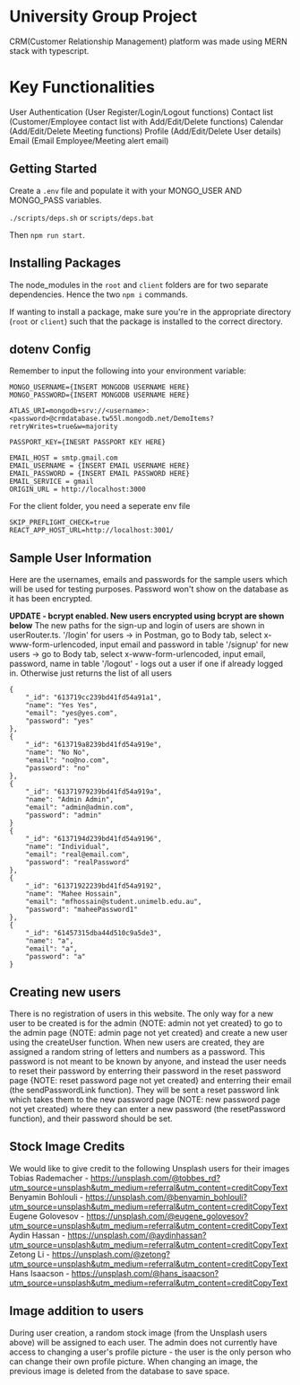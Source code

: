# University Group Project 
CRM(Customer Relationship Management) platform was made using MERN stack with typescript.

# Key Functionalities 

User Authentication (User Register/Login/Logout functions)
Contact list (Customer/Employee contact list with Add/Edit/Delete functions)
Calendar (Add/Edit/Delete Meeting functions)
Profile (Add/Edit/Delete User details)
Email (Email Employee/Meeting alert email)

## Getting Started

Create a `.env` file and populate it with your MONGO_USER AND MONGO_PASS variables.

`./scripts/deps.sh` or `scripts/deps.bat`

Then `npm run start`.

## Installing Packages

The node_modules in the `root` and `client` folders are for two separate dependencies. Hence the two `npm i` commands.

If wanting to install a package, make sure you're in the appropriate directory (`root` or `client`) such that the package is installed to the correct directory.

## dotenv Config

Remember to input the following into your environment variable:

```
MONGO_USERNAME={INSERT MONGODB USERNAME HERE}
MONGO_PASSWORD={INSERT MONGODB USERNAME HERE}

ATLAS_URI=mongodb+srv://<username>:<password>@crmdatabase.tw55l.mongodb.net/DemoItems?retryWrites=true&w=majority

PASSPORT_KEY={INESRT PASSPORT KEY HERE}

EMAIL_HOST = smtp.gmail.com
EMAIL_USERNAME = {INSERT EMAIL USERNAME HERE}
EMAIL_PASSWORD = {INSERT EMAIL PASSWORD HERE}
EMAIL_SERVICE = gmail
ORIGIN_URL = http://localhost:3000
```

For the client folder, you need a seperate env file

```
SKIP_PREFLIGHT_CHECK=true
REACT_APP_HOST_URL=http://localhost:3001/
```

## Sample User Information

Here are the usernames, emails and passwords for the sample users which will be used for testing purposes. Password won't show on the database as it has been encrypted.

**UPDATE - bcrypt enabled. New users encrypted using bcrypt are shown below**
The new paths for the sign-up and login of users are shown in userRouter.ts.
'/login' for users -> in Postman, go to Body tab, select x-www-form-urlencoded, input email and password in table
'/signup' for new users -> go to Body tab, select x-www-form-urlencoded, input email, password, name in table
'/logout' - logs out a user if one if already logged in. Otherwise just returns the list of all users

```
{
    "_id": "613719cc239bd41fd54a91a1",
    "name": "Yes Yes",
    "email": "yes@yes.com",
    "password": "yes"
},
{
    "_id": "613719a8239bd41fd54a919e",
    "name": "No No",
    "email": "no@no.com",
    "password": "no"
},
{
    "_id": "61371979239bd41fd54a919a",
    "name": "Admin Admin",
    "email": "admin@admin.com",
    "password": "admin"
}
{
    "_id": "6137194d239bd41fd54a9196",
    "name": "Individual",
    "email": "real@email.com",
    "password": "realPassword"
},
{
    "_id": "61371922239bd41fd54a9192",
    "name": "Mahee Hossain",
    "email": "mfhossain@student.unimelb.edu.au",
    "password": "maheePassword1"
},
{
    "_id": "61457315dba44d510c9a5de3",
    "name": "a",
    "email": "a",
    "password": "a"
}
```

## Creating new users

There is no registration of users in this website. The only way for a new user to be created is for the admin {NOTE: admin not yet created} to go to the admin page {NOTE: admin page not yet created} and create a new user using the createUser function.
When new users are created, they are assigned a random string of letters and numbers as a password. This password is not meant to be known by anyone, and instead the user needs to reset their password by enterring their password in the reset password page {NOTE: reset password page not yet created} and enterring their email (the sendPasswordLink function). They will be sent a reset password link which takes them to the new password page (NOTE: new password page not yet created) where they can enter a new password (the resetPassword function), and their password should be set.

## Stock Image Credits

We would like to give credit to the following Unsplash users for their images
Tobias Rademacher - https://unsplash.com/@tobbes_rd?utm_source=unsplash&utm_medium=referral&utm_content=creditCopyText
Benyamin Bohlouli - https://unsplash.com/@benyamin_bohlouli?utm_source=unsplash&utm_medium=referral&utm_content=creditCopyText
Eugene Golovesov - https://unsplash.com/@eugene_golovesov?utm_source=unsplash&utm_medium=referral&utm_content=creditCopyText
Aydin Hassan - https://unsplash.com/@aydinhassan?utm_source=unsplash&utm_medium=referral&utm_content=creditCopyText
Zetong Li - https://unsplash.com/@zetong?utm_source=unsplash&utm_medium=referral&utm_content=creditCopyText
Hans Isaacson - https://unsplash.com/@hans_isaacson?utm_source=unsplash&utm_medium=referral&utm_content=creditCopyText

## Image addition to users

During user creation, a random stock image (from the Unsplash users above) will be assigned to each user. The admin does not currently have access to changing a user's profile picture - the user is the only person who can change their own profile picture. When changing an image, the previous image is deleted from the database to save space.
